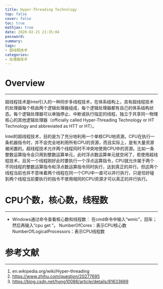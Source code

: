 ```yaml
---
title: Hyper-Threading Technology
top: false
cover: false
toc: true
mathjax: true
date: 2020-02-21 21:35:04
password:
summary:
tags: 
- 超线程技术
categories:
- 处理器技术
---
```


# Overview
---
超线程技术是Intel引入的一种同步多线程技术，在体系结构上，具有超线程技术的处理器每个核由两个逻辑处理器组成，每个逻辑处理器都有自己的体系结构状态。每个逻辑处理器可以单独停止、中断或执行指定的线程，独立于共享同一物理核心的其他逻辑处理器（officially called Hyper-Threading Technology or HT Technology and abbreviated as HTT or HT）。

Intel的超线程技术，目的是为了充分地利用一个单核CPU地资源。CPU在执行一条机器指令时，并不会完全地利用所有CPU的资源，而且实际上，是有大量资源被闲置的。超线程技术允许两个线程同时不冲突地使用CPU中的资源。比如一条整数运算指令会只用到整数运算单元，此时浮点数运算单元就空闲了，若使用超线程技术，且另一个线程刚好此时要执行一个浮点运算指令，CPU就允许属于两个不同线程的整数运算指令和浮点数运算指令同时执行，达到真正的并行。但这两个线程当前也并不意味着两个线程在同一个CPU中一直可以并行执行，只是恰好碰到两个线程当前要执行的指令不使用相同的CPU资源才可以真正的并行执行。

# CPU个数，核心数，线程数
---
* Windows通过命令查看核心数和线程数：
在cmd命令中输入“wmic”，回车；然后再输入“cpu get ”。 
NumberOfCores：表示CPU核心数 
NumberOfLogicalProcessors：表示CPU线程数 

# 参考文献
---
1. en.wikipedia.org/wiki/Hyper-threading
2. https://www.zhihu.com/question/20277695
3. https://blog.csdn.net/hong10086/article/details/81633669